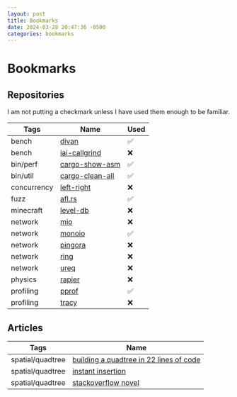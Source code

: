 ```yaml
---
layout: post
title: Bookmarks
date: 2024-03-28 20:47:36 -0500
categories: bookmarks
---
```


# Bookmarks

## Repositories

I am not putting a checkmark unless I have used them enough to be familiar.

| Tags        | Name                                                            | Used |
| ----------- | --------------------------------------------------------------- | ---- |
| bench       | [divan](https://github.com/nvzqz/divan)                         | ✅    |
| bench       | [iai-callgrind](https://github.com/iai-callgrind/iai-callgrind) | ❌    |
| bin/perf    | [cargo-show-asm](https://github.com/pacak/cargo-show-asm)       | ✅    |
| bin/util    | [cargo-clean-all](https://github.com/dnlmlr/cargo-clean-all)    | ✅    |
| concurrency | [left-right](https://github.com/jonhoo/left-right)              | ❌    |
| fuzz        | [afl.rs](https://github.com/rust-fuzz/afl.rs)                   | ✅    |
| minecraft   | [level-db](https://github.com/skade/leveldb)                    | ❌    |
| network     | [mio](https://github.com/tokio-rs/mio)                          | ❌    |
| network     | [monoio](https://github.com/bytedance/monoio)                   | ✅    |
| network     | [pingora](https://github.com/cloudflare/pingora)                | ❌    |
| network     | [ring](https://github.com/briansmith/ring)                      | ❌    |
| network     | [ureq](https://github.com/algesten/ureq)                        | ❌    |
| physics     | [rapier](https://github.com/dimforge/rapier)                    | ❌    |
| profiling   | [pprof](https://github.com/tikv/pprof-rs)                       | ✅    |
| profiling   | [tracy](https://github.com/nagisa/rust_tracy_client)            | ❌    |

## Articles


| Tags             | Name                                                                                                                                               |
| ---------------- | -------------------------------------------------------------------------------------------------------------------------------------------------- |
| spatial/quadtree | [building a quadtree in 22 lines of code](https://lisyarus.github.io/blog/programming/2022/12/21/quadtrees.html)                                   |
| spatial/quadtree | [instant insertion](http://lspiroengine.com/?p=530)                                                                                                |
| spatial/quadtree | [stackoverflow novel](https://stackoverflow.com/questions/41946007/efficient-and-well-explained-implementation-of-a-quadtree-for-2d-collision-det) |